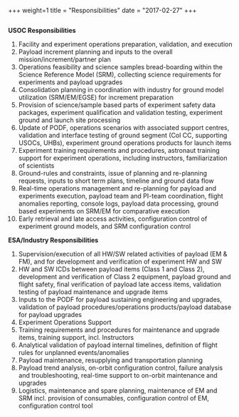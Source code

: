 +++
weight=1
title = "Responsibilities"
date = "2017-02-27"
+++

<img class="logoabout" src="/img/aboutus/responsibilities.png" alt=""/>


**USOC Responsibilities**

1. Facility and experiment operations preparation, validation, and execution
2. Payload increment planning and inputs to the overall mission/increment/partner plan
3. Operations feasibility and science samples bread-boarding within the Science Reference Model (SRM), collecting science requirements for experiments and payload upgrades
4. Consolidation planning in coordination with industry for ground model utilization (SRM/EM/EGSE) for increment preparation
5. Provision of science/sample based parts of experiment safety data packages, experiment qualification and validation testing, experiment ground and launch site processing
6. Update of PODF, operations scenarios with associated support centres, validation and interface testing of ground segment (Col CC, supporting USOCs, UHBs), experiment ground operations products for launch items
7. Experiment training requirements and procedures, astronaut training support for experiment operations, including instructors, familiarization of scientists
8. Ground-rules and constraints, issue of planning and re-planning requests, inputs to short term plans, timeline and ground data flow
9. Real-time operations management and re-planning for payload and experiments execution, payload team and PI-team coordination, flight anomalies reporting, console logs, payload data processing, ground based experiments on SRM/EM for comparative execution
10. Early retrieval and late access activities, configuration control of experiment ground models, and SRM configuration control

**ESA/Industry Responsibilities**

1. Supervision/execution of all HW/SW related activities of payload (EM & FM), and for development and verification of experiment HW and SW
2. HW and SW ICDs between payload items (Class 1 and Class 2), development and verification of Class 2 equipment, payload ground and flight safety, final verification of payload late access items, validation testing of payload maintenance and upgrade items
3. Inputs to the PODF for payload sustaining engineering and upgrades, validation of payload procedures/operations products/payload database for payload upgrades
4. Experiment Operations Support
5. Training requirements and procedures for maintenance and upgrade items, training support, incl. Instructors
6. Analytical validation of payload internal timelines, definition of flight rules for unplanned events/anomalies
7. Payload maintenance, resupplying and transportation planning
8. Payload trend analysis, on-orbit configuration control, failure analysis and troubleshooting, real-time support to on-orbit maintenance and upgrades
9. Logistics, maintenance and spare planning, maintenance of EM and SRM incl. provision of consumables, configuration control of EM, configuration control tool